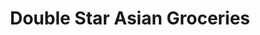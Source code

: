 ---
title: "Double Star Asian Groceries"
url: /bethel-park/double-star-asian-groceries/
shop: supermarket
---
